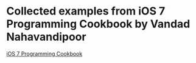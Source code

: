 
# Collected examples from iOS 7 Programming Cookbook by Vandad Nahavandipoor
[iOS 7 Programming Cookbook](http://www.amazon.com/iOS-Programming-Cookbook-Vandad-Nahavandipoor-ebook/dp/B00FW79LHE/ref=sr_1_1?s=books&ie=UTF8&qid=1401044211&sr=1-1&keywords=ios+7+programming+cookbook)
